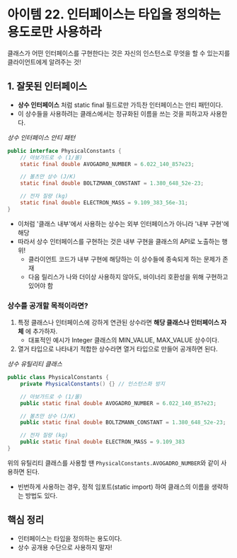 # 아이템 22. 인터페이스는 타입을 정의하는 용도로만 사용하라

클래스가 어떤 인터페이스를 구현한다는 것은 자신의 인스턴스로 무엇을 할 수 있는지를 클라이언트에게 알려주는 것!

## 1. 잘못된 인터페이스

- **상수 인터페이스** 처럼 static final 필드로만 가득찬 인터페이스는 안티 패턴이다.
- 이 상수들을 사용하려는 클래스에서는 정규화된 이름을 쓰는 것을 피하고자 사용한다.

_상수 인터페이스 안티 패턴_

```java
public interface PhysicalConstants {
    // 아보가드로 수 (1/몰)
    static final double AVOGADRO_NUMBER = 6.022_140_857e23;

    // 볼츠만 상수 (J/K)
    static final double BOLTZMANN_CONSTANT = 1.380_648_52e-23;

    // 전자 질량 (kg)
    static final double ELECTRON_MASS = 9.109_383_56e-31;
}
```

- 이처럼 '클래스 내부'에서 사용하는 상수는 외부 인터페이스가 아니라 '내부 구현'에 해당
- 따라서 상수 인터페이스를 구현하는 것은 내부 구현을 클래스의 API로 노출하는 행위!
    - 클라이언트 코드가 내부 구현에 해당하는 이 상수들에 종속되게 하는 문제가 존재
    - 다음 릴리스가 나와 더이상 사용하지 않아도, 바이너리 호환성을 위해 구현하고 있어야 함

### 상수를 공개할 목적이라면?

1. 특정 클래스나 인터페이스에 강하게 연관된 상수라면 **해당 클래스나 인터페이스 자체** 에 추가하자.
   - 대표적인 예시가 Integer 클래스의 MIN_VALUE, MAX_VALUE 상수이다.
2. 열거 타입으로 나타내기 적합한 상수라면 열거 타입으로 만들어 공개하면 된다.

_상수 유틸리티 클래스_
```java
public class PhysicalConstants {
    private PhysicalConstants() {} // 인스턴스화 방지

    // 아보가드로 수 (1/몰)
    public static final double AVOGADRO_NUMBER = 6.022_140_857e23;

    // 볼츠만 상수 (J/K)
    public static final double BOLTZMANN_CONSTANT = 1.380_648_52e-23;

    // 전자 질량 (kg)
    public static final double ELECTRON_MASS = 9.109_383
}
```

위의 유틸리티 클래스를 사용할 땐 `PhysicalConstants.AVOGADRO_NUMBER`와 같이 사용하면 된다.

- 빈번하게 사용하는 경우, 정적 임포트(static import) 하여 클래스의 이름을 생략하는 방법도 있다.

## 핵심 정리

- 인터페이스는 타입을 정의하는 용도이다.
- 상수 공개용 수단으로 사용하지 말자!